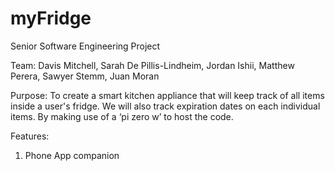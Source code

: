 # myFridge
Senior Software Engineering Project

Team: Davis Mitchell, Sarah De Pillis-Lindheim, Jordan Ishii, Matthew Perera, Sawyer Stemm, Juan Moran

Purpose: To create a smart kitchen appliance that will keep track of all items inside a user's fridge. We will also track expiration dates on each individual items. By making use of a ‘pi zero w’ to host the code.

Features:
1) Phone App companion
